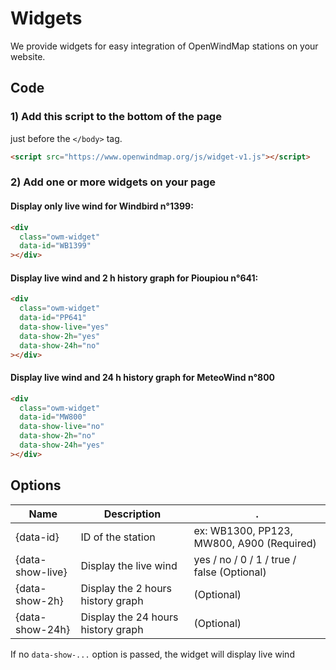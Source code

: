 # Widgets


We provide widgets for easy integration of OpenWindMap stations on your website.


## Code

### 1) Add this script to the bottom of the page
just before the `</body>` tag.
```html
<script src="https://www.openwindmap.org/js/widget-v1.js"></script>
```


### 2) Add one or more widgets on your page

#### Display only live wind for Windbird n°1399:

```html
<div 
  class="owm-widget"
  data-id="WB1399"
></div>
```
<div class="owm-widget" data-id="WB1399"></div>


#### Display live wind and 2 h history graph for Pioupiou n°641:
```html
<div
  class="owm-widget"
  data-id="PP641"
  data-show-live="yes"
  data-show-2h="yes"
  data-show-24h="no"
></div>
```
<div class="owm-widget" data-id="PP641" data-show-live="yes" data-show-2h="yes" data-show-24h="no"></div>

#### Display live wind and 24 h history graph for MeteoWind n°800
```html
<div
  class="owm-widget"
  data-id="MW800"
  data-show-live="no"
  data-show-2h="no"
  data-show-24h="yes"
></div>
```
<div class="owm-widget" data-id="MW800" data-show-live="no" data-show-2h="no" data-show-24h="yes"></div>


## Options

Name | Description | .
-----|----------- |---
{data-id} | ID of the station | ex: WB1300, PP123, MW800, A900 (Required)
{data-show-live} | Display the live wind | yes / no / 0 / 1 / true / false (Optional)
{data-show-2h} | Display the 2 hours history graph | (Optional)
{data-show-24h} | Display the 24 hours history graph |(Optional)

If no `data-show-...` option is passed, the widget will display live wind

<script src="https://www.openwindmap.org/js/widget-v1.js"></script>
